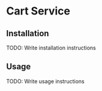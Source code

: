 # Cart Service

## Installation

TODO: Write installation instructions

## Usage

TODO: Write usage instructions
